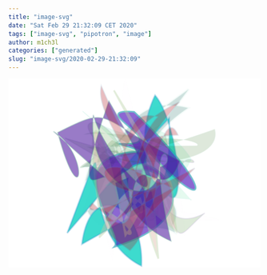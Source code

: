 ```yaml
---
title: "image-svg"
date: "Sat Feb 29 21:32:09 CET 2020"
tags: ["image-svg", "pipotron", "image"]
author: m1ch3l
categories: ["generated"]
slug: "image-svg/2020-02-29-21:32:09"
---
```


![](image.svg)
